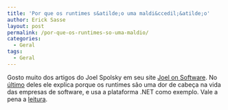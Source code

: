 ```yaml
---
title: 'Por que os runtimes s&atilde;o uma maldi&ccedil;&atilde;o'
author: Erick Sasse
layout: post
permalink: /por-que-os-runtimes-so-uma-maldio/
categories:
  - Geral
tags:
  - Geral
---
```

Gosto muito dos artigos do Joel Spolsky em seu site [Joel on Software][1]. No [&uacute;ltimo][2] deles ele explica porque os runtimes s&atilde;o uma dor de cabe&ccedil;a na vida das empresas de software, e usa a plataforma .NET como exemplo. Vale a pena a [leitura][2].

 [1]: http://www.joelonsoftware.com/
 [2]: http://www.joelonsoftware.com/articles/PleaseLinker.html
